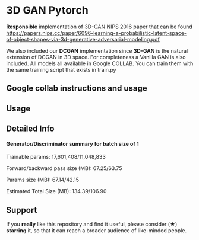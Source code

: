 # 3D GAN Pytorch
**Responsible** implementation of 3D-GAN NIPS 2016 paper that can be found https://papers.nips.cc/paper/6096-learning-a-probabilistic-latent-space-of-object-shapes-via-3d-generative-adversarial-modeling.pdf

We also included our **DCGAN** implementation since **3D-GAN** is the natural extension of DCGAN in 3D space. For completeness a Vanilla GAN is also included. All models all available in Google COLLAB. You can train them with the same training script that exists in train.py

## Google collab instructions and usage

## Usage


## Detailed Info

#### Generator/Discriminator summary for batch size of 1
Trainable params: 17,601,408/11,048,833

Forward/backward pass size (MB): 67.25/63.75

Params size (MB): 67.14/42.15

Estimated Total Size (MB): 134.39/106.90



## Support 
If you **really** like this repository and find it useful, please consider (★) **starring** it, so that it can reach a broader audience of like-minded people.
